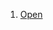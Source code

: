 1. <a href="[https://example.com](https://www.youtube.com/watch?v=sdri66xikQw)" target="_blank">Open</a>
